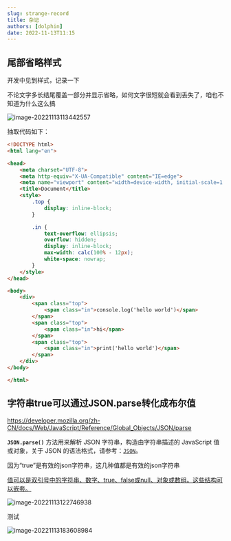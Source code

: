 ```yaml
---
slug: strange-record
title: 杂记
authors: [dolphin]
date: 2022-11-13T11:15
---
```


## 尾部省略样式

开发中见到样式，记录一下

不论文字多长结尾覆盖一部分并显示省略，如何文字很短就会看到丢失了，咱也不知道为什么这么搞

<!--truncate-->

![image-20221113113442557](https://blog-guiyexing.oss-cn-qingdao.aliyuncs.com/blogImg/202211131134582.png!blog.guiyexing)

抽取代码如下：

```html
<!DOCTYPE html>
<html lang="en">

<head>
    <meta charset="UTF-8">
    <meta http-equiv="X-UA-Compatible" content="IE=edge">
    <meta name="viewport" content="width=device-width, initial-scale=1.0">
    <title>Document</title>
    <style>
        .top {
            display: inline-block;
        }

        .in {
            text-overflow: ellipsis;
            overflow: hidden;
            display: inline-block;
            max-width: calc(100% - 12px);
            white-space: nowrap;
        }
    </style>
</head>

<body>
    <div>
        <span class="top">
            <span class="in">console.log('hello world')</span>
        </span>
        <span class="top">
            <span class="in">hi</span>
        </span>
        <span class="top">
            <span class="in">print('hello world')</span>
        </span>
    </div>
</body>

</html>
```

## 字符串true可以通过JSON.parse转化成布尔值

https://developer.mozilla.org/zh-CN/docs/Web/JavaScript/Reference/Global_Objects/JSON/parse

**`JSON.parse()`** 方法用来解析 JSON 字符串，构造由字符串描述的 JavaScript 值或对象，关于 JSON 的语法格式，请参考：[`JSON`](https://developer.mozilla.org/zh-CN/docs/Web/JavaScript/Reference/Global_Objects/JSON)。

因为“true”是有效的json字符串，这几种值都是有效的json字符串

[值可以是双引号中的字符串、数字、true、false或null、对象或数组。这些结构可以嵌套。](https://www.json.org/json-en.html)

![image-20221113122746938](https://blog-guiyexing.oss-cn-qingdao.aliyuncs.com/blogImg/202211131227967.png!blog.guiyexing)

测试

![image-20221113183608984](https://blog-guiyexing.oss-cn-qingdao.aliyuncs.com/blogImg/202211131836021.png!blog.guiyexing)
